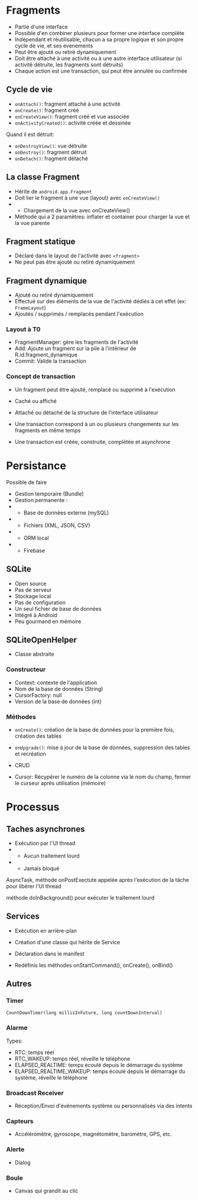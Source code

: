 # Fragments

- Partie d'une interface
- Possible d'en combiner plusieurs pour former une interface complète
- Indépendant et réutilisable, chacun a sa propre logique et son propre cycle de vie, et ses evenements
- Peut être ajouté ou retiré dynamiquement
- Doit être attaché à une activité ou à une autre interface utilisateur (si activité détruite, les fragments sont détruits)
- Chaque action est une transaction, qui peut être annulée ou confirmée

## Cycle de vie

- `onAttach()`: fragment attaché à une activité
- `onCreate()`: fragment créé
- `onCreateView()`: fragment créé et vue associée
- `onActivityCreated()`: activité créée et dessinée

Quand il est détruit:

- `onDestroyView()`: vue détruite
- `onDestroy()`: fragment détruit
- `onDetach()`: fragment détaché

## La classe Fragment

- Hérite de `android.app.Fragment`
- Doit lier le fragment à une vue (layout) avec `onCreateView()`
- - Chargement de la vue avec onCreateView()
- Méthode qui a 2 paramètres: inflater et container pour charger la vue et la vue parente

## Fragment statique

- Déclaré dans le layout de l'activité avec `<fragment>`
- Ne peut pas être ajouté ou retiré dynamiquement

## Fragment dynamique

- Ajouté ou retiré dynamiquement
- Effectué sur des éléments de la vue de l'activité dédiés à cet effet (ex: `FrameLayout`)
- Ajoutés / supprimés / remplacés pendant l'exécution

### Layout à T0

- FragmentManager: gère les fragments de l'activité
- Add: Ajoute un fragment sur la pile à l'intérieur de R.id.fragment_dynamique
- Commit: Valide la transaction

### Concept de transaction

- Un fragment peut être ajouté, remplacé ou supprimé à l'exécution
- Caché ou affiché
- Attaché ou détaché de la structure de l'interface utilisateur

- Une transaction correspond à un ou plusieurs changements sur les fragments en même temps

- Une transaction est créée, construite, complétée et asynchrone

# Persistance

Possible de faire

- Gestion temporaire (Bundle)
- Gestion permanente :
- - Base de données externe (mySQL)
- - Fichiers (XML, JSON, CSV)
- - ORM local
- - Firebase

## SQLite

- Open source
- Pas de serveur
- Stockage local
- Pas de configuration
- Un seul fichier de base de données
- Intégré à Android
- Peu gourmand en mémoire

## SQLiteOpenHelper

- Classe abstraite

### Constructeur

- Context: contexte de l'application
- Nom de la base de données (String)
- CursorFactory: null
- Version de la base de données (int)

### Méthodes

- `onCreate()`: création de la base de données pour la première fois, création des tables

- `onUpgrade()`: mise à jour de la base de données, suppression des tables et recréation

- CRUD

- Cursor: Récypérer le numéro de la colonne via le nom du champ, fermer le curseur après utilisation (mémoire)

# Processus

## Taches asynchrones

- Exécution par l'UI thread
- - Aucun traitement lourd
- - Jamais bloqué

AsyncTask, méthode onPostExectute appelée après l'exécution de la tâche pour libérer l'UI thread

méthode doInBackground() pour exécuter le traitement lourd

## Services

- Exécution en arrière-plan

- Création d'une classe qui hérite de Service
- Déclaration dans le manifest

- Redéfinis les méthodes onStartCommand(), onCreate(), onBind()

## Autres

### Timer

`CountDownTimer(long millisInFuture, long countDownInterval)`

### Alarme

Types:

- RTC: temps réel
- RTC_WAKEUP: temps réel, réveille le téléphone
- ELAPSED_REALTIME: temps écoulé depuis le démarrage du système
- ELAPSED_REALTIME_WAKEUP: temps écoulé depuis le démarrage du système, réveille le téléphone

### Broadcast Receiver

- Réception/Envoi d'événements système ou personnalisés via des intents

### Capteurs

- Accéléromètre, gyroscope, magnétomètre, baromètre, GPS, etc.

### Alerte

- Dialog

### Boule

- Canvas qui grandit au clic
